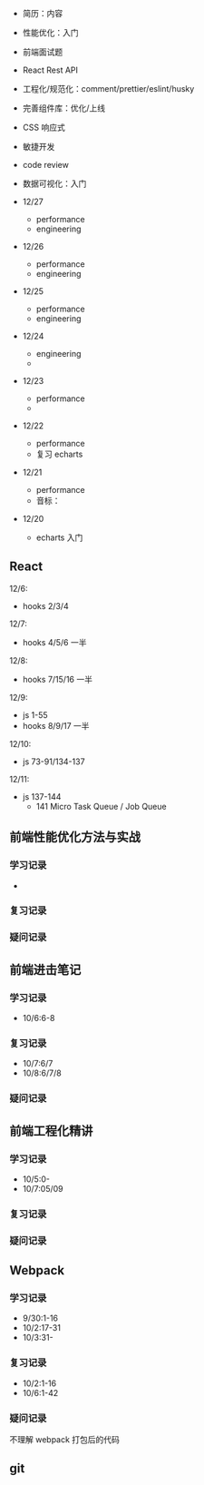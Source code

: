 - 简历：内容
- 性能优化：入门
- 前端面试题
- React Rest API

- 工程化/规范化：comment/prettier/eslint/husky
- 完善组件库：优化/上线
- CSS 响应式
- 敏捷开发
- code review

- 数据可视化：入门

- 12/27
  - performance
  - engineering
- 12/26
  - performance
  - engineering
- 12/25
  - performance
  - engineering
- 12/24
  - engineering
  -
- 12/23
  - performance
  -
- 12/22
  - performance
  - 复习 echarts
- 12/21
  - performance
  - 音标：
- 12/20
  - echarts 入门

## React

12/6:

- hooks 2/3/4

12/7:

- hooks 4/5/6 一半

12/8:

- hooks 7/15/16 一半

12/9:

- js 1-55
- hooks 8/9/17 一半

12/10:

- js 73-91/134-137

12/11:

- js 137-144
  - 141 Micro Task Queue / Job Queue

## 前端性能优化方法与实战

### 学习记录

-

### 复习记录

### 疑问记录

## 前端进击笔记

### 学习记录

- 10/6:6-8

### 复习记录

- 10/7:6/7
- 10/8:6/7/8

### 疑问记录

## 前端工程化精讲

### 学习记录

- 10/5:0-
- 10/7:05/09

### 复习记录

### 疑问记录

## Webpack

### 学习记录

- 9/30:1-16
- 10/2:17-31
- 10/3:31-

### 复习记录

- 10/2:1-16
- 10/6:1-42

### 疑问记录

不理解 webpack 打包后的代码

## git
